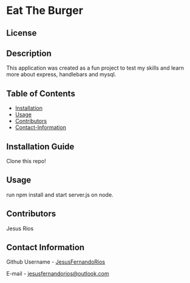 # Eat The Burger            
## License 
                                 

## Description
This application was created as a fun project to test my skills and learn more about express, handlebars and mysql.

## Table of Contents
* [Installation](#Installation-Guide)
* [Usage](#Usage)
* [Contributors](#Contributors)
* [Contact-Information](#contact-Information)

## Installation Guide
Clone this repo!
        
## Usage
run npm install and start server.js on node.
        
## Contributors
Jesus Rios

## Contact Information
Github Username - [JesusFernandoRios](http://github.com/JesusFernandoRios)

E-mail - jesusfernandorios@outlook.com
